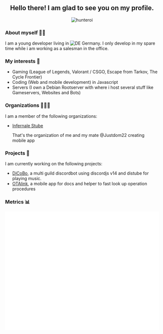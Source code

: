 <div align="center"> 
  <h2>Hello there! I am glad to see you on my profile.</h2>
  <p><img src="https://komarev.com/ghpvc/?username=ballaual&label=Profile%20views&color=0e75b6&style=flat" alt="hunteroi" /></p>
</div>

<h3>About myself 🧍‍♂</h3>

I am a young developer living in <img src="https://upload.wikimedia.org/wikipedia/en/b/ba/Flag_of_Germany.svg" alt="DE" width="16" height="16" /> Germany.
I only develop in my spare time while i am working as a salesman in the office.

<h3>My interests 📝</h3>

- Gaming (League of Legends, Valorant / CSGO, Escape from Tarkov, The Cycle Frontier)
- Coding (Web and mobile development) in Javascript
- Servers (I own a Debian Rootserver with where i host several stuff like Gameservers, Websites and Bots)

<h3>Organizations 👨‍👧‍👦</h3>

I am a member of the following organizations:

- [Infernale Stube](https://github.com/Infernale-Stube)</p>
That's the organization of me and my mate @Justdom22 creating mobile app

<h3>Projects 📑</h3>

I am currently working on the following projects:

- [DiCoBo](https://github.com/ballaual/DiCoBo), a multi guild discordbot using discordjs v14 and distube for playing music.
- [OTAlink](https://github.com/Infernale-Stube/OTAlink), a mobile app for docs and helper to fast look up operation procedures

<h3>Metrics 📊</h3>

![Metrics](/github-metrics.svg)
